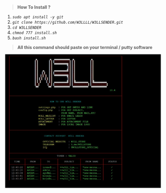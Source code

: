 > **How To Install ?** 

1) _`sudo apt install -y git`_
2) _`git clone https://github.com/W3LLLL/W3LLSENDER.git`_
3) _`cd W3LLSENDER`_
4) _`chmod 777 install.sh`_
5) _`bash install.sh`_

> **All this command should paste on your terminal / putty software**

![Alt Text](https://raw.githubusercontent.com/W3LLLL/W3LLSENDER/1effb3ddbe4f3619734586cb644ec62d91174639/Screenshot%202021-03-30%20180009.png)
